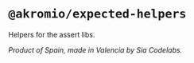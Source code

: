 # `@akromio/expected-helpers`

Helpers for the assert libs.

_Product of Spain, made in Valencia by Sia Codelabs._
